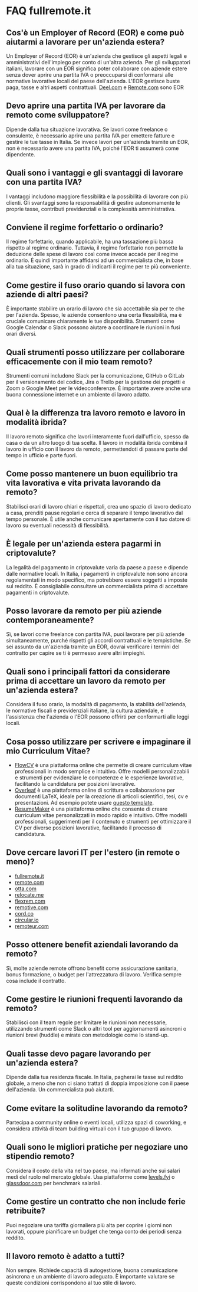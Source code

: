 # FAQ fullremote.it

## Cos'è un Employer of Record (EOR) e come può aiutarmi a lavorare per un'azienda estera?

Un Employer of Record (EOR) è un'azienda che gestisce gli aspetti legali e amministrativi dell'impiego per conto di un'altra azienda. Per gli sviluppatori italiani, lavorare con un EOR significa poter collaborare con aziende estere senza dover aprire una partita IVA o preoccuparsi di conformarsi alle normative lavorative locali del paese dell'azienda. L'EOR gestisce buste paga, tasse e altri aspetti contrattuali. [Deel.com](https://deel.com) e [Remote.com](https://remote.com) sono EOR

## Devo aprire una partita IVA per lavorare da remoto come sviluppatore?

Dipende dalla tua situazione lavorativa. Se lavori come freelance o consulente, è necessario aprire una partita IVA per emettere fatture e gestire le tue tasse in Italia. Se invece lavori per un'azienda tramite un EOR, non è necessario avere una partita IVA, poiché l'EOR ti assumerà come dipendente.

## Quali sono i vantaggi e gli svantaggi di lavorare con una partita IVA?

I vantaggi includono maggiore flessibilità e la possibilità di lavorare con più clienti. Gli svantaggi sono la responsabilità di gestire autonomamente le proprie tasse, contributi previdenziali e la complessità amministrativa.

## Conviene il regime forfettario o ordinario?

Il regime forfettario, quando applicabile, ha una tassazione più bassa rispetto al regime ordinario. Tuttavia, il regime forfettario non permette la deduzione delle spese di lavoro così come invece accade per il regime ordinario. È quindi importante affidarsi ad un commercialista che, in base alla tua situazione, sarà in grado di indicarti il regime per te più conveniente.

## Come gestire il fuso orario quando si lavora con aziende di altri paesi?

È importante stabilire un orario di lavoro che sia accettabile sia per te che per l'azienda. Spesso, le aziende consentono una certa flessibilità, ma è cruciale comunicare chiaramente le tue disponibilità. Strumenti come Google Calendar o Slack possono aiutare a coordinare le riunioni in fusi orari diversi.

## Quali strumenti posso utilizzare per collaborare efficacemente con il mio team remoto?

Strumenti comuni includono Slack per la comunicazione, GitHub o GitLab per il versionamento del codice, Jira o Trello per la gestione dei progetti e Zoom o Google Meet per le videoconferenze. È importante avere anche una buona connessione internet e un ambiente di lavoro adatto.

## Qual è la differenza tra lavoro remoto e lavoro in modalità ibrida?

Il lavoro remoto significa che lavori interamente fuori dall'ufficio, spesso da casa o da un altro luogo di tua scelta. Il lavoro in modalità ibrida combina il lavoro in ufficio con il lavoro da remoto, permettendoti di passare parte del tempo in ufficio e parte fuori.

## Come posso mantenere un buon equilibrio tra vita lavorativa e vita privata lavorando da remoto?

Stabilisci orari di lavoro chiari e rispettali, crea uno spazio di lavoro dedicato a casa, prenditi pause regolari e cerca di separare il tempo lavorativo dal tempo personale. È utile anche comunicare apertamente con il tuo datore di lavoro su eventuali necessità di flessibilità.

## È legale per un'azienda estera pagarmi in criptovalute?

La legalità del pagamento in criptovalute varia da paese a paese e dipende dalle normative locali. In Italia, i pagamenti in criptovalute non sono ancora regolamentati in modo specifico, ma potrebbero essere soggetti a imposte sul reddito. È consigliabile consultare un commercialista prima di accettare pagamenti in criptovalute.

## Posso lavorare da remoto per più aziende contemporaneamente?

Sì, se lavori come freelance con partita IVA, puoi lavorare per più aziende simultaneamente, purché rispetti gli accordi contrattuali e le tempistiche. Se sei assunto da un'azienda tramite un EOR, dovrai verificare i termini del contratto per capire se ti è permesso avere altri impieghi.

## Quali sono i principali fattori da considerare prima di accettare un lavoro da remoto per un'azienda estera?

Considera il fuso orario, la modalità di pagamento, la stabilità dell'azienda, le normative fiscali e previdenziali italiane, la cultura aziendale, e l'assistenza che l'azienda o l'EOR possono offrirti per conformarti alle leggi locali.

## Cosa posso utilizzare per scrivere e impaginare il mio Curriculum Vitae?

- [FlowCV](https://flowcv.com/) è una piattaforma online che permette di creare curriculum vitae professionali in modo semplice e intuitivo. Offre modelli personalizzabili e strumenti per evidenziare le competenze e le esperienze lavorative, facilitando la candidatura per posizioni lavorative.
- [Overleaf](https://www.overleaf.com/) è una piattaforma online di scrittura e collaborazione per documenti LaTeX, ideale per la creazione di articoli scientifici, tesi, cv e presentazioni. Ad esempio potete usare [questo template](https://github.com/alexcalabrese/techResume).
- [ResumeMaker](https://www.resumemaker.online/) è una piattaforma online che consente di creare curriculum vitae personalizzati in modo rapido e intuitivo. Offre modelli professionali, suggerimenti per il contenuto e strumenti per ottimizzare il CV per diverse posizioni lavorative, facilitando il processo di candidatura.

## Dove cercare lavori IT per l'estero (in remote o meno)?

- [fullremote.it](https://fullremote.it)
- [remote.com](https://remote.com)
- [otta.com](https://otta.com)
- [relocate.me](https://relocate.me)
- [flexrem.com](https://flexrem.com)
- [remotive.com](https://remotive.com)
- [cord.co](https://cord.co)
- [circular.io](https://circular.io)
- [remoteur.com](https://remoteur.com)

## Posso ottenere benefit aziendali lavorando da remoto?

Sì, molte aziende remote offrono benefit come assicurazione sanitaria, bonus formazione, o budget per l'attrezzatura di lavoro. Verifica sempre cosa include il contratto.

## Come gestire le riunioni frequenti lavorando da remoto?

Stabilisci con il team regole per limitare le riunioni non necessarie, utilizzando strumenti come Slack o altri tool per aggiornamenti asincroni o riunioni brevi (huddle) e mirate con metodologie come lo stand-up.

## Quali tasse devo pagare lavorando per un'azienda estera?

Dipende dalla tua residenza fiscale. In Italia, pagherai le tasse sul reddito globale, a meno che non ci siano trattati di doppia imposizione con il paese dell'azienda. Un commercialista può aiutarti.

## Come evitare la solitudine lavorando da remoto?

Partecipa a community online o eventi locali, utilizza spazi di coworking, e considera attività di team building virtuali con il tuo gruppo di lavoro.

## Quali sono le migliori pratiche per negoziare uno stipendio remoto?

Considera il costo della vita nel tuo paese, ma informati anche sui salari medi del ruolo nel mercato globale. Usa piattaforme come [levels.fyi](https://levels.fyi) o [glassdoor.com](https://glassdoor.com) per benchmark salariali.

## Come gestire un contratto che non include ferie retribuite?

Puoi negoziare una tariffa giornaliera più alta per coprire i giorni non lavorati, oppure pianificare un budget che tenga conto dei periodi senza reddito.

## Il lavoro remoto è adatto a tutti?

Non sempre. Richiede capacità di autogestione, buona comunicazione asincrona e un ambiente di lavoro adeguato. È importante valutare se queste condizioni corrispondono al tuo stile di lavoro.
